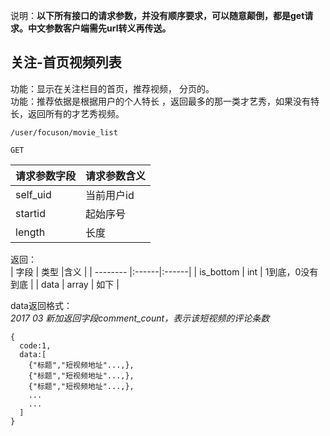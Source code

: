 说明：**以下所有接口的请求参数，并没有顺序要求，可以随意颠倒，都是get请求。中文参数客户端需先url转义再传送。**

## 关注-首页视频列表

功能：显示在关注栏目的首页，推荐视频， 分页的。  
功能：推荐依据是根据用户的个人特长 ，返回最多的那一类才艺秀，如果没有特长，返回所有的才艺秀视频。  

~~~
/user/focuson/movie_list
~~~
~~~
GET
~~~


| 请求参数字段        | 请求参数含义  |
| -------- |:------|
|self_uid         |  当前用户id|
|startid         |  起始序号|
|length         |  长度|


返回：   
| 字段        | 类型 |含义  |
| -------- |:------|:------|
| is_bottom |  int   | 1到底，0没有到底 |
| data |  array   | 如下 |

data返回格式：   
*2017 03 新加返回字段comment_count，表示该短视频的评论条数* 
~~~
{
  code:1,
  data:[
    {"标题","短视频地址"...,},
    {"标题","短视频地址"...,},
    {"标题","短视频地址"...,},
    ...
    ...
  ] 
}   
~~~



